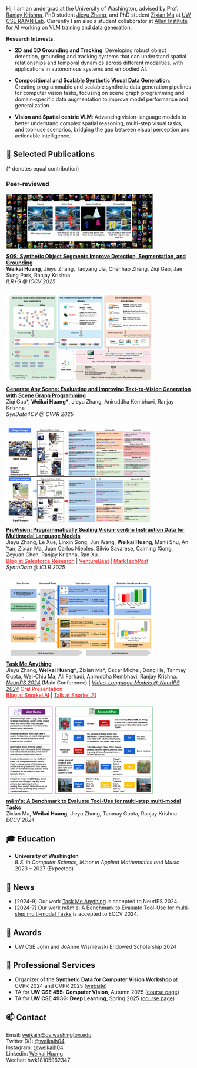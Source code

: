<style>
/* 移动端优化样式 */
@media screen and (max-width: 768px) {
  /* 调整flex容器在移动端的布局 */
  div[style*="display: flex"] {
    flex-direction: column !important;
  }
  
  /* 确保图片在移动端占满宽度 */
  div[style*="display: flex"] img {
    width: 100% !important;
    max-width: 100% !important;
    margin-right: 0 !important;
  }
  
  /* 文本内容的最小宽度调整 */
  div[style*="min-width: 250px"] {
    min-width: 100% !important;
    margin-top: 0 !important;
  }
}

/* 防止图片加载时的抖动 */
img {
  aspect-ratio: attr(width) / attr(height);
}
</style>

Hi, I am an undergrad at the University of Washington, advised by Prof. [Ranjay Krishna](http://www.ranjaykrishna.com/index.html), PhD student [Jieyu Zhang](https://jieyuz2.github.io/), and PhD student [Zixian Ma](https://zixianma.github.io/) at [UW CSE RAIVN Lab](https://raivn.cs.washington.edu/). Currently I am also a student collaborator at [Allen Institute for AI](https://allenai.org/) working on VLM training and data generation.

**Research Interests**:

- **2D and 3D Grounding and Tracking**: Developing robust object detection, grounding and tracking systems that can understand spatial relationships and temporal dynamics across different modalities, with applications in autonomous systems and embodied AI.

- **Compositional and Scalable Synthetic Visual Data Generation**: Creating programmable and scalable synthetic data generation pipelines for computer vision tasks, focusing on scene graph programming and domain-specific data augmentation to improve model performance and generalization.

- **Vision and Spatial centric VLM**: Advancing vision-language models to better understand complex spatial reasoning, multi-step visual tasks, and tool-use scenarios, bridging the gap between visual perception and actionable intelligence.

<!-- I am looking for co-first or leading-author-level collaborators for projects over the coming years. If you are interested, please feel free to reach out. -->

## 📝 Selected Publications
(* denotes equal contribution)

<!-- ### Preprints -->


### Peer-reviewed

<div style="display: flex; align-items: flex-start; margin-bottom: 20px; flex-wrap: wrap;">
  <img src="./img/papers/sos.png" style="width: 100%; max-width: 400px; margin-right: 20px; margin-bottom: 10px; flex-shrink: 1;">
  <div style="flex: 1; min-width: 250px;">
    <strong><a href="https://github.com/weikaih04/SOS">SOS: Synthetic Object Segments Improve Detection, Segmentation, and Grounding</a></strong><br>
    <strong>Weikai Huang</strong>, Jieyu Zhang, Taoyang Jia, Chenhao Zheng, Ziqi Gao, Jae Sung Park, Ranjay Krishna<br>
    <em>ILR+G @ ICCV 2025</em>
  </div>
</div>

<div style="display: flex; align-items: flex-start; margin-bottom: 20px; flex-wrap: wrap;">
  <img src="./img/papers/gas.png" style="width: 100%; max-width: 400px; margin-right: 20px; margin-bottom: 10px; flex-shrink: 1;">
  <div style="flex: 1; min-width: 250px;">
    <strong><a href="https://generate-any-scene.github.io/">Generate Any Scene: Evaluating and Improving Text-to-Vision Generation with Scene Graph Programming</a></strong><br>
    Ziqi Gao*, <strong>Weikai Huang*</strong>, Jieyu Zhang, Aniruddha Kembhavi, Ranjay Krishna<br>
    <em>SynData4CV @ CVPR 2025</em>
  </div>
</div>

<div style="display: flex; align-items: flex-start; margin-bottom: 20px; flex-wrap: wrap;">
  <img src="./img/papers/provision.png" style="width: 100%; max-width: 400px; margin-right: 20px; margin-bottom: 10px; flex-shrink: 1;">
  <div style="flex: 1; min-width: 250px;">
    <strong><a href="http://arxiv.org/abs/2412.07012">ProVision: Programmatically Scaling Vision-centric Instruction Data for Multimodal Language Models</a></strong><br>
    Jieyu Zhang, Le Xue, Linxin Song, Jun Wang, <strong>Weikai Huang</strong>, Manli Shu, An Yan, Zixian Ma, Juan Carlos Niebles, Silvio Savarese, Caiming Xiong, Zeyuan Chen, Ranjay Krishna, Ran Xu.<br>
    <a href="https://www.salesforce.com/blog/provision-multimodal-data-generation/" style="color: red;">Blog at Salesforce Research</a> | 
    <a href="https://venturebeat.com/data-infrastructure/breaking-the-data-bottleneck-salesforces-provision-speeds-multimodal-ai-training-with-image-scene-graphs/" style="color: red;">VentureBeat</a> | 
    <a href="https://www.marktechpost.com/2025/01/11/provision-a-scalable-programmatic-approach-to-vision-centric-instruction-data-for-multimodal-language-models/" style="color: red;">MarkTechPost</a><br>
    <em>SynthData @ ICLR 2025</em>
  </div>
</div>

<div style="display: flex; align-items: flex-start; margin-bottom: 20px; flex-wrap: wrap;">
  <img src="./img/papers/tma.png" style="width: 100%; max-width: 400px; margin-right: 20px; margin-bottom: 10px; flex-shrink: 1;">
  <div style="flex: 1; min-width: 250px;">
    <strong><a href="https://www.task-me-anything.org/">Task Me Anything</a></strong><br>
    Jieyu Zhang, <strong>Weikai Huang*</strong>, Zixian Ma*, Oscar Michel, Dong He, Tanmay Gupta, Wei-Chiu Ma, Ali Farhadi, Aniruddha Kembhavi, Ranjay Krishna.<br>
    <ins><em>NeurIPS 2024</em></ins> (Main Conference) | <ins><em>Video-Language Models @ NeurIPS 2024</em></ins> <span style="color: red;">Oral Presentation</span><br>
    <a href="https://snorkel.ai/blog/task-me-anything-innovating-multimodal-model-benchmarks/" style="color: red;">Blog at Snorkel AI</a> | 
    <a href="https://www.youtube.com/watch?v=J3ECnV8Yc_g" style="color: red;">Talk at Snorkel AI</a>
  </div>
</div>

<div style="display: flex; align-items: flex-start; margin-bottom: 20px; flex-wrap: wrap;">
  <img src="./img/papers/mms.png" style="width: 100%; max-width: 400px; margin-right: 20px; margin-bottom: 10px; flex-shrink: 1;">
  <div style="flex: 1; min-width: 250px;">
    <strong><a href="https://arxiv.org/abs/2403.11085">m&m's: A Benchmark to Evaluate Tool-Use for multi-step multi-modal Tasks</a></strong><br>
    Zixian Ma, <strong>Weikai Huang</strong>, Jieyu Zhang, Tanmay Gupta, Ranjay Krishna<br>
    <em>ECCV 2024</em>
  </div>
</div>

## 🎓 Education
- **University of Washington**  
  *B.S. in Computer Science, Minor in Applied Mathematics and Music*  
  2023 – 2027 (Expected)
  
## 📰 News
- [2024-9] Our work [Task Me Anything](https://www.task-me-anything.org/) is accepted to NeurIPS 2024.
- [2024-7] Our work [m&m's: A Benchmark to Evaluate Tool-Use for multi-step multi-modal Tasks](https://arxiv.org/abs/2403.11085) is accepted to ECCV 2024.
  
## 🏅 Awards
- UW CSE John and JoAnne Wisniewski Endowed Scholarship 2024

## 📍 Professional Services
- Organizer of the **Synthetic Data for Computer Vision Workshop** at CVPR 2024 and CVPR 2025 ([website](https://syndata4cv.github.io/))
- TA for **UW CSE 455: Computer Vision**, Autumn 2025 ([course page](https://courses.cs.washington.edu/courses/cse455/))
- TA for **UW CSE 493G: Deep Learning**, Spring 2025 ([course page](https://courses.cs.washington.edu/courses/cse493g1/25sp/))

## 📫 Contact
Email: weikaih@cs.washington.edu
<br>Twitter (X): [@weikaih04](https://twitter.com/weikaih04)
<br>Instagram: [@weikaih04](https://www.instagram.com/weikaih04/)
<br>Linkedin: [Weikai Huang](https://www.linkedin.com/in/weikaihuang/)
<br>Wechat: hwk18105962347 